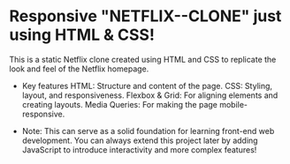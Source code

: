 # Responsive "NETFLIX--CLONE" just using HTML & CSS!

This is a static Netflix clone created using HTML and CSS to replicate the look and feel of the Netflix homepage.

* Key features
HTML: Structure and content of the page.
CSS: Styling, layout, and responsiveness.
Flexbox & Grid: For aligning elements and creating layouts.
Media Queries: For making the page mobile-responsive.

* Note:
This can serve as a solid foundation for learning front-end web development. You can always extend this project later by adding JavaScript to introduce interactivity and more complex features!

